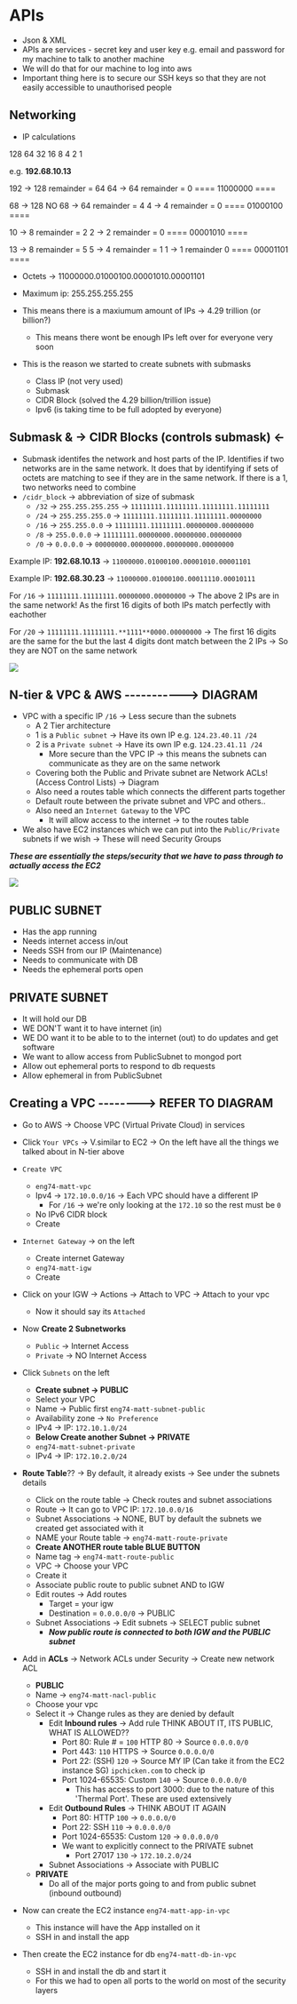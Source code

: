 # APIs
- Json & XML
- APIs are services - secret key and user key e.g. email and password for my machine to talk to another machine
- We will do that for our machine to log into aws
- Important thing here is to secure our SSH keys so that they are not easily accessible to unauthorised people

## Networking
- IP calculations

128 64 32 16 8 4 2 1

e.g. **192.68.10.13**

192 -> 128 remainder = 64
64 -> 64 remainder = 0
==== 11000000 ====

68 -> 128 NO
68 -> 64 remainder = 4
4 -> 4 remainder = 0
==== 01000100 ====

10 -> 8 remainder = 2
2 -> 2 remainder = 0 
==== 00001010 ====

13 -> 8 remainder = 5
5 -> 4 remainder = 1
1 -> 1 remainder 0
==== 00001101 ====
- Octets -> 11000000.01000100.00001010.00001101

- Maximum ip: 255.255.255.255 
- This means there is a maxiumum amount of IPs -> 4.29 trillion (or billion?)
  - This means there wont be enough IPs left over for everyone very soon
- This is the reason we started to create subnets with submasks
  - Class IP (not very used)
  - Submask
  - CIDR Block (solved the 4.29 billion/trillion issue)
  - Ipv6 (is taking time to be full adopted by everyone)

## Submask & -> CIDR Blocks (controls submask) <-
- Submask identifes the network and host parts of the IP. Identifies if two networks are in the same network. It does that by identifying if sets of octets are matching to see if they are in the same network. If there is a 1, two networks need to combine
- `/cidr_block` -> abbreviation of size of submask
  - `/32` -> `255.255.255.255` -> `11111111.11111111.11111111.11111111`
  - `/24` -> `255.255.255.0` -> `11111111.11111111.11111111.00000000`
  - `/16` -> `255.255.0.0` -> `11111111.11111111.00000000.00000000`
  - `/8` -> `255.0.0.0` -> `11111111.00000000.00000000.00000000`
  - `/0` -> `0.0.0.0` -> `00000000.00000000.00000000.00000000`

Example IP: **192.68.10.13**
-> `11000000.01000100.00001010.00001101`

Example IP: **192.68.30.23**
-> `11000000.01000100.00011110.00010111`

For `/16` -> `11111111.11111111.00000000.00000000`
-> The above 2 IPs are in the same network! As the first 16 digits of both IPs match perfectly with eachother

For `/20` -> `11111111.11111111.**1111**0000.00000000`
-> The first 16 digits are the same for the but the last 4 digits dont match between the 2 IPs -> So they are NOT on the same network

![](img/networkingbinary.png)

## N-tier & VPC & AWS -----------> DIAGRAM
- VPC with a specific IP `/16` -> Less secure than the subnets
  - A 2 Tier architecture
  - 1 is a `Public subnet` -> Have its own IP e.g. `124.23.40.11 /24`
  - 2 is a `Private subnet` -> Have its own IP e.g. `124.23.41.11 /24`
    - More secure than the VPC IP -> this means the subnets can communicate as they are on the same network
  - Covering both the Public and Private subnet are Network ACLs! (Access Control Lists) -> Diagram
  - Also need a routes table which connects the different parts together
  - Default route between the private subnet and VPC and others..
  - Also need an `Internet Gateway` to the VPC
    - It will allow access to the internet -> to the routes table
- We also have EC2 instances which we can put into the `Public/Private` subnets if we wish -> These will need Security Groups

***These are essentially the steps/security that we have to pass through to actually access the EC2***

![](img/vpcdiagram.png)


## **PUBLIC SUBNET**
  - Has the app running
  - Needs internet access in/out
  - Needs SSH from our IP (Maintenance)
  - Needs to communicate with DB
  - Needs the ephemeral ports open

## **PRIVATE SUBNET**
  - It will hold our DB
  - WE DON'T want it to have internet (in)
  - WE DO want it to be able to to the internet (out) to do updates and get software
  - We want to allow access from PublicSubnet to mongod port
  - Allow out ephemeral ports to respond to db requests
  - Allow ephemeral in from PublicSubnet

## Creating a VPC --------> REFER TO DIAGRAM
- Go to AWS -> Choose VPC (Virtual Private Cloud) in services 
- Click `Your VPCs` -> V.similar to EC2 -> On the left have all the things we talked about in N-tier above

- `Create VPC`
  - `eng74-matt-vpc`
  - Ipv4 -> `172.10.0.0/16` -> Each VPC should have a different IP
    - For `/16` -> we're only looking at the `172.10` so the rest must be `0`
  - No IPv6 CIDR block
  - Create 
  
- `Internet Gateway` -> on the left
  - Create internet Gateway
  - `eng74-matt-igw`
  - Create
- Click on your IGW -> Actions -> Attach to VPC -> Attach to your vpc
  - Now it should say its `Attached`
  
- Now **Create 2 Subnetworks**
  - `Public` -> Internet Access
  - `Private` -> NO Internet Access
- Click `Subnets` on the left
  - **Create subnet -> PUBLIC** 
  - Select your VPC
  - Name -> Public first `eng74-matt-subnet-public`
  - Availability zone -> `No Preference`
  - IPv4 -> IP: `172.10.1.0/24`
  - **Below Create another Subnet -> PRIVATE**
  - `eng74-matt-subnet-private`
  - IPv4 -> IP: `172.10.2.0/24`

- **Route Table**?? -> By default, it already exists -> See under the subnets details
  - Click on the route table -> Check routes and subnet associations
  - Route -> It can go to VPC IP: `172.10.0.0/16`
  - Subnet Associations -> NONE, BUT by default the subnets we created get associated with it
  - NAME your Route table -> `eng74-matt-route-private`
  - **Create ANOTHER route table BLUE BUTTON**
  - Name tag -> `eng74-matt-route-public`
  - VPC -> Choose your VPC
  - Create it
  - Associate public route to public subnet AND to IGW
  - Edit routes -> Add routes
    - Target = your igw
    - Destination = `0.0.0.0/0` -> PUBLIC
  - Subnet Associations -> Edit subnets -> SELECT public subnet
    - ***Now public route is connected to both IGW and the PUBLIC subnet***

- Add in **ACLs** -> Network ACLs under Security  -> Create new network ACL
  - **PUBLIC**
  - Name -> `eng74-matt-nacl-public`
  - Choose your vpc
  - Select it -> Change rules as they are denied by default
    - Edit **Inbound rules** -> Add rule THINK ABOUT IT, ITS PUBLIC, WHAT IS ALLOWED??
      - Port 80: Rule # = `100` HTTP 80 -> Source `0.0.0.0/0`
      - Port 443: `110` HTTPS -> Source `0.0.0.0/0`
      - Port 22: (SSH) `120` -> Source MY IP (Can take it from the EC2 instance SG) `ipchicken.com` to check ip
      - Port 1024-65535: Custom `140` -> Source `0.0.0.0/0`
        - This has access to port 3000: due to the nature of this 'Thermal Port'. These are used extensively
    - Edit **Outbound Rules** -> THINK ABOUT IT AGAIN
      - Port 80: HTTP `100` -> `0.0.0.0/0`
      - Port 22: SSH `110` -> `0.0.0.0/0`
      - Port 1024-65535: Custom `120` -> `0.0.0.0/0`
      - We want to explicitly connect to the PRIVATE subnet 
        - Port 27017 `130` -> `172.10.2.0/24`
    - Subnet Associations -> Associate with PUBLIC
  - **PRIVATE**
    - Do all of the major ports going to and from public subnet (inbound outbound) 


- Now can create the EC2 instance `eng74-matt-app-in-vpc`
  - This instance will have the App installed on it
  - SSH in and install the app
- Then create the EC2 instance for db `eng74-matt-db-in-vpc`
  - SSH in and install the db and start it
  - For this we had to open all ports to the world on most of the security layers



